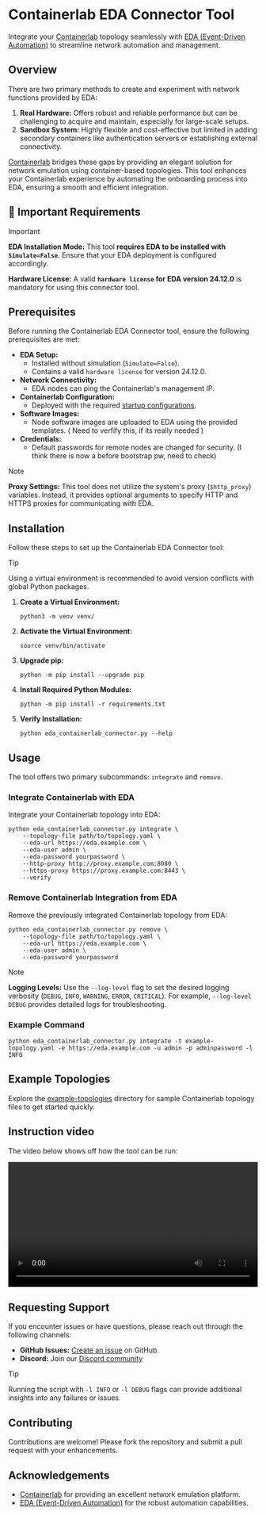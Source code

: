 # Containerlab EDA Connector Tool


Integrate your [Containerlab](https://containerlab.dev/) topology seamlessly with [EDA (Event-Driven Automation)](https://docs.eda.dev) to streamline network automation and management.

## Overview

There are two primary methods to create and experiment with network functions provided by EDA:

1. **Real Hardware:** Offers robust and reliable performance but can be challenging to acquire and maintain, especially for large-scale setups.
2. **Sandbox System:** Highly flexible and cost-effective but limited in adding secondary containers like authentication servers or establishing external connectivity.

[Containerlab](https://containerlab.dev/) bridges these gaps by providing an elegant solution for network emulation using container-based topologies. This tool enhances your Containerlab experience by automating the onboarding process into EDA, ensuring a smooth and efficient integration.

## 🚨 Important Requirements

> [!IMPORTANT]
> **EDA Installation Mode:** This tool **requires EDA to be installed with `Simulate=False`**. Ensure that your EDA deployment is configured accordingly.
>
> **Hardware License:** A valid **`hardware license` for EDA version 24.12.0** is mandatory for using this connector tool.

## Prerequisites

Before running the Containerlab EDA Connector tool, ensure the following prerequisites are met:

- **EDA Setup:**
  - Installed without simulation (`Simulate=False`).
  - Contains a valid `hardware license` for version 24.12.0.
- **Network Connectivity:**
  - EDA nodes can ping the Containerlab's management IP.
- **Containerlab Configuration:**
  - Deployed with the required [startup configurations](./startup-configurations/).
- **Software Images:**
  - Node software images are uploaded to EDA using the provided templates. ( Need to verfify this, if its really needed )
- **Credentials:**
  - Default passwords for remote nodes are changed for security. (I think there is now a before bootstrap pw, need to check)

> [!NOTE]
> **Proxy Settings:** This tool does not utilize the system's proxy (`$http_proxy`) variables. Instead, it provides optional arguments to specify HTTP and HTTPS proxies for communicating with EDA.

## Installation

Follow these steps to set up the Containerlab EDA Connector tool:

> [!TIP]
> Using a virtual environment is recommended to avoid version conflicts with global Python packages.


1. **Create a Virtual Environment:**

    ```
    python3 -m venv venv/
    ```


2. **Activate the Virtual Environment:**

    
    ```
    source venv/bin/activate
    ```


3. **Upgrade pip:**

    ```
    python -m pip install --upgrade pip
    ```

4. **Install Required Python Modules:**

    ```
    python -m pip install -r requirements.txt
    ```

5. **Verify Installation:**

    ```
    python eda_containerlab_connector.py --help
    ```

## Usage

The tool offers two primary subcommands: `integrate` and `remove`.

### Integrate Containerlab with EDA

Integrate your Containerlab topology into EDA:

```
python eda_containerlab_connector.py integrate \
    --topology-file path/to/topology.yaml \
    --eda-url https://eda.example.com \
    --eda-user admin \
    --eda-password yourpassword \
    --http-proxy http://proxy.example.com:8080 \
    --https-proxy https://proxy.example.com:8443 \
    --verify
```

### Remove Containerlab Integration from EDA

Remove the previously integrated Containerlab topology from EDA:

```
python eda_containerlab_connector.py remove \
    --topology-file path/to/topology.yaml \
    --eda-url https://eda.example.com \
    --eda-user admin \
    --eda-password yourpassword
```

> [!NOTE]
> **Logging Levels:** Use the `--log-level` flag to set the desired logging verbosity (`DEBUG`, `INFO`, `WARNING`, `ERROR`, `CRITICAL`). For example, `--log-level DEBUG` provides detailed logs for troubleshooting.

### Example Command

```
python eda_containerlab_connector.py integrate -t example-topology.yaml -e https://eda.example.com -u admin -p adminpassword -l INFO
```

## Example Topologies

Explore the [example-topologies](./example-topologies/) directory for sample Containerlab topology files to get started quickly.

## Instruction video

The video below shows off how the tool can be run:

<p align="center">
  <video width="100%" controls>
    <source src="./assets/demo.mp4" type="video/mp4">
    Your browser does not support the video tag.
  </video>
</p>

## Requesting Support

If you encounter issues or have questions, please reach out through the following channels:

- **GitHub Issues:** [Create an issue](https://github.com/eda-labs/clab-connector/issues) on GitHub.
- **Discord:** Join our [Discord community](https://eda.dev/discord) 


> [!TIP]
> Running the script with `-l INFO` or `-l DEBUG` flags can provide additional insights into any failures or issues.

## Contributing

Contributions are welcome! Please fork the repository and submit a pull request with your enhancements.


## Acknowledgements

- [Containerlab](https://containerlab.dev/) for providing an excellent network emulation platform.
- [EDA (Event-Driven Automation)](https://docs.eda.dev/) for the robust automation capabilities.

